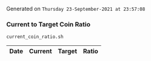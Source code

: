 Generated on `Thursday 23-September-2021 at 23:57:08`

### Current to Target Coin Ratio
`current_coin_ratio.sh`

Date|Current|Target|Ratio
---|---|---|---

